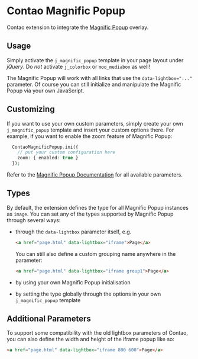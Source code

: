 Contao Magnific Popup
=====================

Contao extension to integrate the [Magnific Popup](https://github.com/dimsemenov/Magnific-Popup) overlay.

## Usage

Simply activate the `j_magnific_popup` template in your page layout under _jQuery_. Do _not_ activate `j_colorbox` or `moo_mediabox` as well!

The Magnific Popup will work with all links that use the `data-lightbox="..."` parameter. Of course you can still initialize and manipulate the Magnific Popup via your own JavaScript.

## Customizing

If you want to use your own custom parameters, simply create your own `j_magnific_popup` template and insert your custom options there. For example, if you want to enable the zoom feature of Magnific Popup:
```php
  ContaoMagnificPopup.ini({
    // put your custom configuration here
    zoom: { enabled: true }
  });
```
Refer to the [Magnific Popup Documentation](http://dimsemenov.com/plugins/magnific-popup/documentation.html) for all available parameters.

## Types

By default, the extension defines the type for all Magnific Popup instances as `image`. You can set any of the types supported by Magnific Popup through several ways:

- through the `data-lightbox` parameter itself, e.g.

  ```html
  <a href="page.html" data-lightbox="iframe">Page</a>
  ```

  You can still also define a custom grouping name anywhere in the parameter:

  ```html
  <a href="page.html" data-lightbox="iframe group1">Page</a>
  ```

- by using your own Magnific Popup initialisation
- by setting the type globally through the options in your own `j_magnific_popup` template

## Additional Parameters

To support some compatibility with the old lightbox parameters of Contao, you can also define the width and height of the iframe popup like so:
```html
<a href="page.html" data-lightbox="iframe 800 600">Page</a>
```